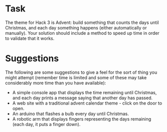 # Task

The theme for Hack 3 is Advent: build something that counts the days until Christmas, and each day something happens (either automatically or manually).  Your solution should include a method to speed up time in order to validate that it works.



# Suggestions

The following are some suggestions to give a feel for the sort of thing you might attempt (remember time is limited and some of these may take considerably more time than you have available):

* A simple console app that displays the time remaining until Christmas, and each day prints a message saying that another day has passed.
* A web site with a traditional advent calendar theme - click on the door to open.
* An arduino that flashes a bulb every day until Christmas.
* A robotic arm that displays fingers representing the days remaining (each day, it puts a finger down).


